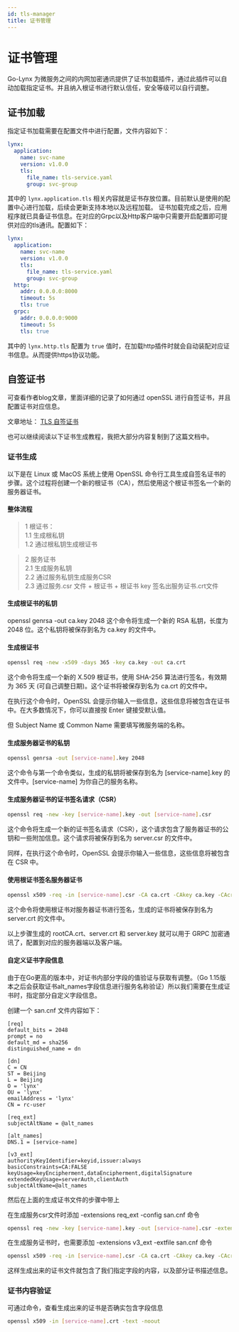 ```yaml
---
id: tls-manager
title: 证书管理
---
```


# 证书管理

Go-Lynx 为微服务之间的内网加密通讯提供了证书加载插件，通过此插件可以自动加载指定证书。并且纳入根证书进行默认信任，安全等级可以自行调整。

## 证书加载

指定证书加载需要在配置文件中进行配置，文件内容如下：

```yaml
lynx:
  application:
    name: svc-name
    version: v1.0.0
    tls:
      file_name: tls-service.yaml
      group: svc-group
```

其中的 `lynx.application.tls` 相关内容就是证书存放位置。目前默认是使用的配置中心进行加载，后续会更新支持本地以及远程加载。
证书加载完成之后，应用程序就已具备证书信息。在对应的Grpc以及Http客户端中只需要开启配置即可提供对应的tls通讯。配置如下：

```yaml
lynx:
  application:
    name: svc-name
    version: v1.0.0
    tls:
      file_name: tls-service.yaml
      group: svc-group
  http:
    addr: 0.0.0.0:8000
    timeout: 5s
    tls: true
  grpc:
    addr: 0.0.0.0:9000
    timeout: 5s
    tls: true
```

其中的 `lynx.http.tls` 配置为 `true` 值时，在加载http插件时就会自动装配对应证书信息。从而提供https协议功能。

## 自签证书

可查看作者blog文章，里面详细的记录了如何通过 openSSL 进行自签证书，并且配置证书对应信息。

文章地址：
[TLS 自签证书](https://tanzhuo.xyz/grpcs-t-l-s/)

也可以继续阅读以下证书生成教程，我把大部分内容复制到了这篇文档中。

### 证书生成

以下是在 Linux 或 MacOS 系统上使用 OpenSSL 命令行工具生成自签名证书的步骤。这个过程将创建一个新的根证书（CA），然后使用这个根证书签名一个新的服务器证书。

#### 整体流程

> 1 根证书：  
> 1.1 生成根私钥  
> 1.2 通过根私钥生成根证书

> 2 服务证书  
> 2.1 生成服务私钥  
> 2.2 通过服务私钥生成服务CSR  
> 2.3 通过服务.csr 文件 + 根证书 + 根证书 key 签名出服务证书.crt文件

#### 生成根证书的私钥
openssl genrsa -out ca.key 2048
这个命令将生成一个新的 RSA 私钥，长度为 2048 位。这个私钥将被保存到名为 ca.key 的文件中。

#### 生成根证书
```bash
openssl req -new -x509 -days 365 -key ca.key -out ca.crt
```
这个命令将生成一个新的 X.509 根证书，使用 SHA-256 算法进行签名，有效期为 365 天 (可自己调整日期)。这个证书将被保存到名为 ca.crt 的文件中。

在执行这个命令时，OpenSSL 会提示你输入一些信息，这些信息将被包含在证书中。在大多数情况下，你可以直接按 Enter 键接受默认值。

但 Subject Name 或 Common Name 需要填写微服务端的名称。

#### 生成服务器证书的私钥
```bash
openssl genrsa -out [service-name].key 2048
```
这个命令与第一个命令类似，生成的私钥将被保存到名为 [service-name].key 的文件中。[service-name] 为你自己的服务名称。

#### 生成服务器证书的证书签名请求（CSR）
```bash
openssl req -new -key [service-name].key -out [service-name].csr
```
这个命令将生成一个新的证书签名请求（CSR），这个请求包含了服务器证书的公钥和一些附加信息。这个请求将被保存到名为 server.csr 的文件中。

同样，在执行这个命令时，OpenSSL 会提示你输入一些信息，这些信息将被包含在 CSR 中。

#### 使用根证书签名服务器证书
```bash
openssl x509 -req -in [service-name].csr -CA ca.crt -CAkey ca.key -CAcreateserial -out [service-name].crt -days 365
```
这个命令将使用根证书对服务器证书进行签名，生成的证书将被保存到名为 server.crt 的文件中。

以上步骤生成的 rootCA.crt、server.crt 和 server.key 就可以用于 GRPC 加密通讯了，配置到对应的服务器端以及客户端。

#### 自定义证书字段信息
由于在Go更高的版本中，对证书内部分字段的值验证与获取有调整。（Go 1.15版本之后会获取证书alt_names字段信息进行服务名称验证）所以我们需要在生成证书时，指定部分自定义字段信息。

创建一个 san.cnf 文件内容如下：
```text
[req]
default_bits = 2048
prompt = no
default_md = sha256
distinguished_name = dn

[dn]
C = CN
ST = Beijing
L = Beijing
O = 'lynx'
OU = 'lynx'
emailAddress = 'lynx'
CN = rc-user

[req_ext]
subjectAltName = @alt_names

[alt_names]
DNS.1 = [service-name]

[v3_ext]
authorityKeyIdentifier=keyid,issuer:always
basicConstraints=CA:FALSE
keyUsage=keyEncipherment,dataEncipherment,digitalSignature
extendedKeyUsage=serverAuth,clientAuth
subjectAltName=@alt_names
```

然后在上面的生成证书文件的步骤中带上

在生成服务csr文件时添加 -extensions req_ext -config san.cnf 命令
```bash
openssl req -new -key [service-name].key -out [service-name].csr -extensions req_ext -config san.cnf
```
在生成服务证书时，也需要添加 -extensions v3_ext -extfile san.cnf 命令

```bash
openssl x509 -req -in [service-name].csr -CA ca.crt -CAkey ca.key -CAcreateserial -out [service-name].crt -days 365 -extensions v3_ext -extfile san.cnf
```
这样生成出来的证书文件就包含了我们指定字段的内容，以及部分证书描述信息。

### 证书内容验证
可通过命令，查看生成出来的证书是否确实包含字段信息

```bash
openssl x509 -in [service-name].crt -text -noout
```